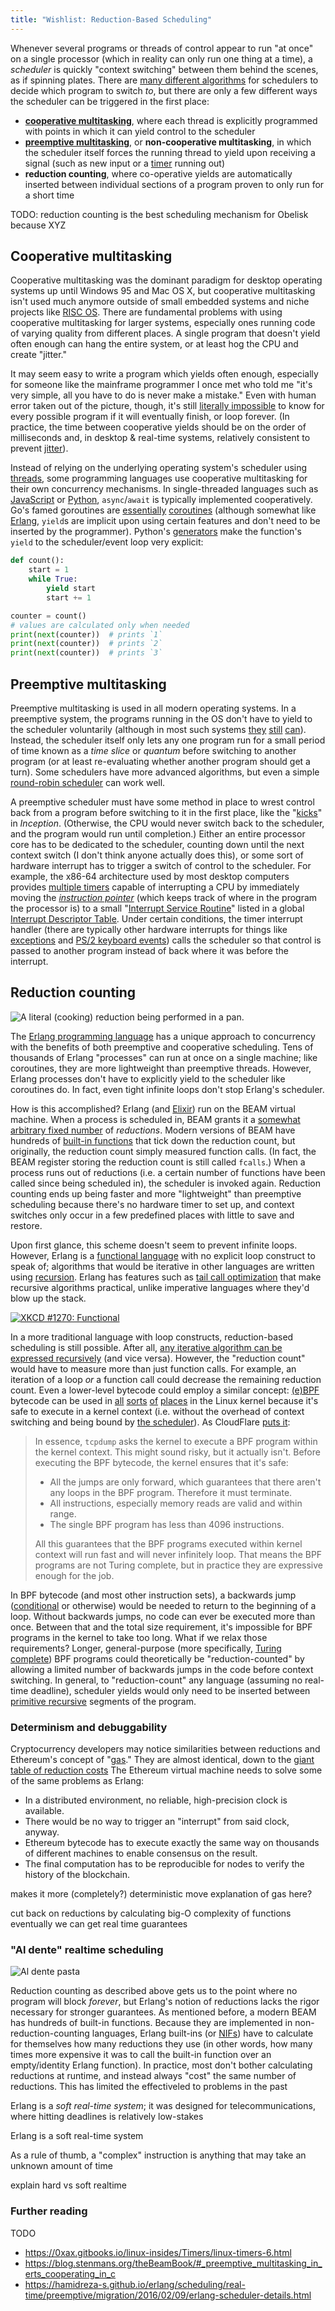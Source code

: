 ```yaml
---
title: "Wishlist: Reduction-Based Scheduling"
---
```


Whenever several programs or threads of control appear to run "at once" on a single processor (which in reality can only run one thing at a time), a *scheduler* is quickly "context switching" between them behind the scenes, as if spinning plates. There are [many different algorithms](https://en.wikipedia.org/wiki/Process_scheduler#Scheduling_disciplines) for schedulers to decide which program to switch *to*, but there are only a few different ways the scheduler can be triggered in the first place:

- **[cooperative multitasking](https://en.wikipedia.org/wiki/Cooperative_multitasking)**, where each thread is explicitly programmed with points in which it can yield control to the scheduler
- **[preemptive multitasking](https://en.wikipedia.org/wiki/Preemptive_multitasking#Preemptive_multitasking)**, or **non-cooperative multitasking**, in which the scheduler itself forces the running thread to yield upon receiving a signal (such as new input or a [timer](https://en.wikipedia.org/wiki/Programmable_interval_timer) running out)
- **reduction counting**, where co-operative yields are automatically inserted between individual sections of a program proven to only run for a short time

TODO: reduction counting is the best scheduling mechanism for Obelisk because XYZ

## Cooperative multitasking

Cooperative multitasking was the dominant paradigm for desktop operating systems up until Windows 95 and Mac OS X, but cooperative multitasking isn't used much anymore outside of small embedded systems and niche projects like [RISC OS](https://en.wikipedia.org/wiki/RISC_OS). There are fundamental problems with using cooperative multitasking for larger systems, especially ones running code of varying quality from different places. A single program that doesn't yield often enough can hang the entire system, or at least hog the CPU and create "jitter."

It may seem easy to write a program which yields often enough, especially for someone like the mainframe programmer I once met who told me "it's very simple, all you have to do is never make a mistake." Even with human error taken out of the picture, though, it's still [literally impossible](https://en.wikipedia.org/wiki/Halting_problem) to know for every possible program if it will eventually finish, or loop forever. (In practice, the time between cooperative yields should be on the order of milliseconds and, in desktop & real-time systems, relatively consistent to prevent [jitter](https://en.wikipedia.org/wiki/Jitter)).

Instead of relying on the underlying operating system's scheduler using [threads](https://en.wikipedia.org/wiki/Thread_(computing)), some programming languages use cooperative multitasking for their own concurrency mechanisms. In single-threaded languages such as [JavaScript](https://developer.mozilla.org/en-US/docs/Learn/JavaScript/Asynchronous/Async_await) or [Python](https://docs.python.org/3/library/asyncio-task.html), `async`/`await` is typically implemented cooperatively. Go's famed goroutines are [essentially](https://dave.cheney.net/2015/08/08/performance-without-the-event-loop) [coroutines](https://golang.org/doc/faq#goroutines) (although somewhat like [Erlang](#reduction-scheduling), `yield`s are implicit upon using certain features and don't need to be inserted by the programmer). Python's [generators](https://wiki.python.org/moin/Generators) make the function's `yield` to the scheduler/event loop very explicit:

```python
def count():
    start = 1
    while True:
        yield start
        start += 1

counter = count()
# values are calculated only when needed
print(next(counter))  # prints `1`
print(next(counter))  # prints `2`
print(next(counter))  # prints `3`
```

## Preemptive multitasking

Preemptive multitasking is used in all modern operating systems. In a preemptive system, the programs running in the OS don't have to yield to the scheduler voluntarily (although in most such systems [they](https://stackoverflow.com/questions/3727420/significance-of-sleep0) [still](https://www.cplusplus.com/reference/thread/this_thread/yield/) [can](https://pubs.opengroup.org/onlinepubs/9699919799/functions/sched_yield.html)). Instead, the scheduler itself only lets any one program run for a small period of time known as a *time slice* or *quantum* before switching to another program (or at least re-evaluating whether another program should get a turn). Some schedulers have more advanced algorithms, but even a simple [round-robin scheduler](https://en.wikipedia.org/wiki/Round-robin_scheduling) can work well.

A preemptive scheduler must have some method in place to wrest control back from a program before switching to it in the first place, like the "[kicks](https://inception.fandom.com/wiki/Kick)" in *Inception*. (Otherwise, the CPU would never switch back to the scheduler, and the program would run until completion.) Either an entire processor core has to be dedicated to the scheduler, counting down until the next context switch (I don't think anyone actually does this), or some sort of hardware interrupt has to trigger a switch of control to the scheduler. For example, the x86-64 architecture used by most desktop computers provides [multiple timers](https://wiki.osdev.org/Timer_Interrupt_Sources) capable of interrupting a CPU by immediately moving the *[instruction pointer](https://en.wikipedia.org/wiki/Program_counter)* (which keeps track of where in the program the processor is) to a small "[Interrupt Service Routine](https://wiki.osdev.org/Interrupt_Service_Routines)" listed in a global [Interrupt Descriptor Table](https://wiki.osdev.org/Interrupt_Descriptor_Table). Under certain conditions, the timer interrupt handler (there are typically other hardware interrupts for things like [exceptions](https://wiki.osdev.org/Exceptions) and [PS/2 keyboard events](/assets/usb-vs-ps2.png)) calls the scheduler so that control is passed to another program instead of back where it was before the interrupt.

## Reduction counting

![A literal (cooking) reduction being performed in a pan.](/assets/reduction.jpg "There's one. Mmm.")

The [Erlang programming language](https://www.erlang.org/) has a unique approach to concurrency with the benefits of both preemptive and cooperative scheduling. Tens of thousands of Erlang "processes" can run at once on a single machine; like coroutines, they are more lightweight than preemptive threads. However, Erlang processes don't have to explicitly yield to the scheduler like coroutines do. In fact, even tight infinite loops don't stop Erlang's scheduler.

How is this accomplished? Erlang (and [Elixir](https://elixir-lang.org/)) run on the BEAM virtual machine. When a process is scheduled in, BEAM grants it a [somewhat arbitrary fixed number](https://github.com/erlang/otp/blob/79852fc8f6af064d30dc1a68462faa09fe9cc341/erts/emulator/beam/erl_vm.h#L39) of *reductions*. Modern versions of BEAM have hundreds of [built-in functions](https://erlang.org/doc/man/erlang.html) that tick down the reduction count, but originally, the reduction count simply measured function calls. (In fact, the BEAM register storing the reduction count is still called `fcalls`.) When a process runs out of reductions (i.e. a certain number of functions have been called since being scheduled in), the scheduler is invoked again. Reduction counting ends up being faster and more "lightweight" than preemptive scheduling because there's no hardware timer to set up, and context switches only occur in a few predefined places with little to save and restore.

Upon first glance, this scheme doesn't seem to prevent infinite loops. However, Erlang is a [functional language](https://en.wikipedia.org/wiki/Functional_programming) with no explicit loop construct to speak of; algorithms that would be iterative in other languages are written using [recursion](https://learnyousomeerlang.com/recursion). Erlang has features such as [tail call optimization](https://maxglassie.github.io/2017/08/24/tail-recursion.html) that make recursive algorithms practical, unlike imperative languages where they'd blow up the stack.

[![XKCD #1270: Functional](/assets/functional.png "Functional programming combines the flexibility and power of abstract mathematics with the intuitive clarity of abstract mathematics.")](https://xkcd.com/1270/)

In a more traditional language with loop constructs, reduction-based scheduling is still possible. After all, [any iterative algorithm can be expressed recursively](https://stackoverflow.com/questions/2093618/can-all-iterative-algorithms-be-expressed-recursively/2097103#2097103) (and vice versa). However, the "reduction count" would have to measure more than just function calls. For example, an iteration of a loop *or* a function call could decrease the remaining reduction count. Even a lower-level bytecode could employ a similar concept: [(e)BPF](https://en.wikipedia.org/wiki/Berkeley_Packet_Filter) bytecode can be used in [all](https://jvns.ca/blog/2017/04/07/xdp-bpf-tutorial/) [sorts](http://www.brendangregg.com/ebpf.html) [of](https://lwn.net/Articles/599755/) [places](https://github.com/zoidbergwill/awesome-ebpf) in the Linux kernel because it's safe to execute in a kernel context (i.e. without the overhead of context switching and being bound by [the scheduler](#preemptive-multitasking)). As CloudFlare [puts it](https://blog.cloudflare.com/bpf-the-forgotten-bytecode/#thebpfbytecode):

> In essence, `tcpdump` asks the kernel to execute a BPF program within the kernel context. This might sound risky, but it actually isn't. Before executing the BPF bytecode, the kernel ensures that it's safe:
>
> - All the jumps are only forward, which guarantees that there aren't any loops in the BPF program. Therefore it must terminate.
> - All instructions, especially memory reads are valid and within range.
> - The single BPF program has less than 4096 instructions.
>
> All this guarantees that the BPF programs executed within kernel context will run fast and will never infinitely loop. That means the BPF programs are not Turing complete, but in practice they are expressive enough for the job.

In BPF bytecode (and most other instruction sets), a backwards jump ([conditional](https://en.wikipedia.org/wiki/Conditional_jump) or otherwise) would be needed to return to the beginning of a loop. Without backwards jumps, no code can ever be executed more than once. Between that and the total size requirement, it's impossible for BPF programs in the kernel to take too long. What if we relax those requirements? Longer, general-purpose (more specifically, [Turing complete](https://en.wikipedia.org/wiki/Turing_completeness)) BPF programs could theoretically be "reduction-counted" by allowing a limited number of backwards jumps in the code before context switching. In general, to "reduction-count" any language (assuming no real-time deadline), scheduler yields would only need to be inserted between [primitive recursive](https://en.wikipedia.org/wiki/Primitive_recursive_function) segments of the program.

### Determinism and debuggability

Cryptocurrency developers may notice similarities between reductions and Ethereum's concept of "[gas](https://ethereum.stackexchange.com/questions/3/what-is-meant-by-the-term-gas)." They are almost identical, down to the [giant table of reduction costs](https://github.com/ethereum/go-ethereum/blob/5d7e5b00be3eb04a334366d78b6ab742772c8e0a/params/protocol_params.go#L27-L132) The Ethereum virtual machine needs to solve some of the same problems as Erlang:

- In a distributed environment, no reliable, high-precision clock is available.
- There would be no way to trigger an "interrupt" from said clock, anyway.
- Ethereum bytecode has to execute exactly the same way on thousands of different machines to enable consensus on the result.
- The final computation has to be reproducible for nodes to verify the history of the blockchain.

makes it more (completely?) deterministic
move explanation of gas here?

cut back on reductions by calculating big-O complexity of functions
eventually we can get real time guarantees

### "Al dente" realtime scheduling

![Al dente pasta](/assets/al-dente.jpg)

Reduction counting as described above gets us to the point where no program will block *forever*, but Erlang's notion of reductions lacks the rigor necessary for stronger guarantees. As mentioned before, a modern BEAM has hundreds of built-in functions. Because they are implemented in non-reduction-counting languages, Erlang built-ins (or [NIFs](https://erlang.org/doc/tutorial/nif.html)) have to calculate for themselves how many reductions they use (in other words, how many times more expensive it was to call the built-in function over an empty/identity Erlang function). In practice, most don't bother calculating reductions at runtime, and instead always "cost" the same number of reductions. This has limited the effectiveled to problems in the past

Erlang is a *soft real-time system*; it was designed for telecommunications, where hitting deadlines is relatively low-stakes

Erlang is a soft real-time system


As a rule of thumb, a "complex" instruction is anything that may take an unknown amount of time

explain hard vs soft realtime

### Further reading

TODO

- https://0xax.gitbooks.io/linux-insides/Timers/linux-timers-6.html
- https://blog.stenmans.org/theBeamBook/#_preemptive_multitasking_in_erts_cooperating_in_c
- https://hamidreza-s.github.io/erlang/scheduling/real-time/preemptive/migration/2016/02/09/erlang-scheduler-details.html
